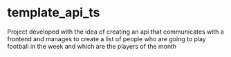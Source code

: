 # template_api_ts
Project developed with the idea of ​​creating an api that communicates with a frontend and manages to create a list of people who are going to play football in the week and which are the players of the month
